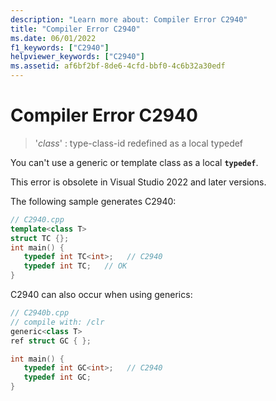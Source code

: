 ```yaml
---
description: "Learn more about: Compiler Error C2940"
title: "Compiler Error C2940"
ms.date: 06/01/2022
f1_keywords: ["C2940"]
helpviewer_keywords: ["C2940"]
ms.assetid: af6bf2bf-8de6-4cfd-bbf0-4c6b32a30edf
---
```

# Compiler Error C2940

> '*class*' : type-class-id redefined as a local typedef

You can't use a generic or template class as a local **`typedef`**.

This error is obsolete in Visual Studio 2022 and later versions.

The following sample generates C2940:

```cpp
// C2940.cpp
template<class T>
struct TC {};
int main() {
   typedef int TC<int>;   // C2940
   typedef int TC;   // OK
}
```

C2940 can also occur when using generics:

```cpp
// C2940b.cpp
// compile with: /clr
generic<class T>
ref struct GC { };

int main() {
   typedef int GC<int>;   // C2940
   typedef int GC;
}
```
